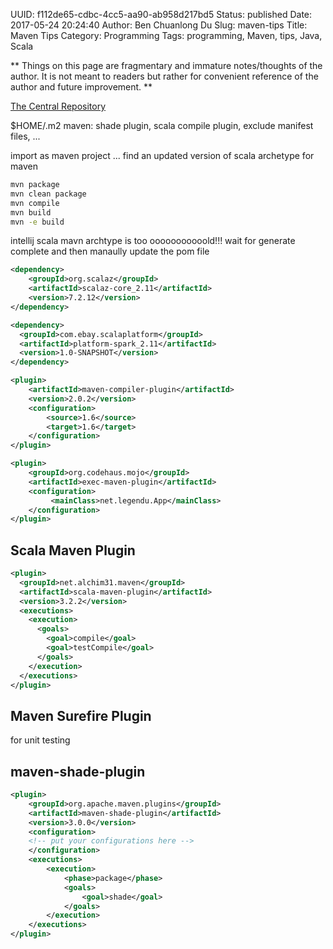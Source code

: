 UUID: f112de65-cdbc-4cc5-aa90-ab958d217bd5
Status: published
Date: 2017-05-24 20:24:40
Author: Ben Chuanlong Du
Slug: maven-tips
Title: Maven Tips
Category: Programming
Tags: programming, Maven, tips, Java, Scala

**
Things on this page are
fragmentary and immature notes/thoughts of the author.
It is not meant to readers
but rather for convenient reference of the author and future improvement.
**

[The Central Repository](http://search.maven.org/#search)

$HOME/.m2
maven: shade plugin, scala compile plugin, exclude manifest files, ...

import as maven project ...
find an updated version of scala archetype for maven

```sh
mvn package  
mvn clean package  
mvn compile  
mvn build  
mvn -e build
```

intellij scala mavn archtype is too ooooooooooold!!! wait for generate complete and then manaully update the pom file

```XML
<dependency>
    <groupId>org.scalaz</groupId>
    <artifactId>scalaz-core_2.11</artifactId>
    <version>7.2.12</version>
</dependency>
```
```XML
<dependency>
  <groupId>com.ebay.scalaplatform</groupId>
  <artifactId>platform-spark_2.11</artifactId>
  <version>1.0-SNAPSHOT</version>
</dependency>
```



```XML
<plugin>
    <artifactId>maven-compiler-plugin</artifactId>
    <version>2.0.2</version>
    <configuration>
        <source>1.6</source>
        <target>1.6</target>
    </configuration>
</plugin>
```

```XML
<plugin>
    <groupId>org.codehaus.mojo</groupId>
    <artifactId>exec-maven-plugin</artifactId>
    <configuration>
         <mainClass>net.legendu.App</mainClass>
    </configuration>
</plugin>
```


## Scala Maven Plugin

```XML
<plugin>
  <groupId>net.alchim31.maven</groupId>
  <artifactId>scala-maven-plugin</artifactId>
  <version>3.2.2</version>
  <executions>
    <execution>
      <goals>
        <goal>compile</goal>
        <goal>testCompile</goal>
      </goals>
    </execution>
  </executions>
</plugin>
```


## Maven Surefire Plugin
for unit testing

## maven-shade-plugin
 
```XML
<plugin>
    <groupId>org.apache.maven.plugins</groupId>
    <artifactId>maven-shade-plugin</artifactId>
    <version>3.0.0</version>
    <configuration>
    <!-- put your configurations here -->
    </configuration>
    <executions>
        <execution>
            <phase>package</phase>
            <goals>
                <goal>shade</goal>
            </goals>
        </execution>
    </executions>
</plugin>
```
